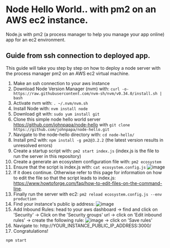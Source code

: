 # Node Hello World.. with pm2 on an AWS ec2 instance.
Node.js with pm2 (a process manager to help you manage your app online) app for an ec2 environment.

## Guide from ssh connection to deployed app.

This guide will take you step by step on how to deploy a node server with the process manager pm2 on an AWS ec2 virtual machine.

1. Make an ssh connection to your aws instance
2. Download Node Version Manager (nvm) with:  `curl -o- https://raw.githubusercontent.com/nvm-sh/nvm/v0.34.0/install.sh | bash`
3. Activate nvm with: `. ~/.nvm/nvm.sh`
4. Install Node with: `nvm install node`
5. Download git with: `sudo yum install git`
6. Clone this simple node hello world server https://github.com/johnpapa/node-hello with `git clone https://github.com/johnpapa/node-hello.git`
7. Navigate to the node-hello directory with: `cd node-hello/`
8. Install pm2 with: `npm install -g pm2@3.2.2` (the latest version results in unresolved errors)
9. Create a startup script with: `pm2 start index.js` (index.js is the file to run the server in this repository)
10. Create a generate an ecosystem configuration file with: `pm2 ecosystem`
11. Ensure that the script is index.js with: `cat ecosystem.config.js` ![image](https://user-images.githubusercontent.com/37946988/114453347-0d4a2380-9b9f-11eb-9618-dc28b7931028.png)
12. If it does continue. Otherwise refer to this page for information on how to edit the file so that the script leads to index.js: https://www.howtoforge.com/faq/how-to-edit-files-on-the-command-line.
13. Finally run the server with ec2: `pm2 reload ecosystem.config.js --env production`
14. Find your instance's public ip address: ![image](https://user-images.githubusercontent.com/37946988/114454213-f821c480-9b9f-11eb-8858-19ab55021c04.png)
15. Add Inbound Rules: head to your aws dashboard -> find and click on 'Security' -> Click on the 'Security groups' url -> click on 'Edit inbound rules' -> create the following rule: ![image](https://user-images.githubusercontent.com/37946988/114455384-51d6be80-9ba1-11eb-8cc2-79a58ba11805.png) -> click on 'Save rules'
16. Navigate to: http://YOUR_INSTANCE_PUBLIC_IP_ADDRESS:3000/
17. Congratulations!


`npm start`

